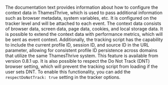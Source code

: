 The documentation text provides information about how to configure the context data in ThamesThrive, which is used to pass
additional information such as browser metadata, system variables, etc. It is configured on the tracker level and will
be attached to each event. The context data consists of browser data, screen data, page data, cookies, and local storage
data. It is possible to extend the context data with performance metrics, which will be sent as event context.
Additionally, the tracking script has the capability to include the current profile ID, session ID, and source ID in the
URL parameter, allowing for consistent profile ID persistence across domains that utilize the same ThamesThrive system. This
feature is available from version 0.8.1 up. It is also possible to respect the Do Not Track (DNT) browser setting, which
will prevent the tracking script from loading if the user sets DNT. To enable this functionality, you can add
the `respectDoNotTrack: true` setting in the tracker options.
